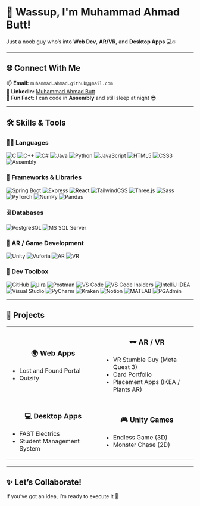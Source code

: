 # 👋 Wassup, I'm Muhammad Ahmad Butt!

Just a noob guy who’s into **Web Dev**, **AR/VR**, and **Desktop Apps** 💻🔥  

---

## 🌐 Connect With Me

📫 **Email:** `muhammad.ahmad.github@gmail.com`  
💼 **LinkedIn:** [Muhammad Ahmad Butt](https://www.linkedin.com/in/muhammad-ahmad-butt-0324b036a)  
🧠 **Fun Fact:** I can code in **Assembly** and still sleep at night 😎  

---

## 🛠️ Skills & Tools

### 👨‍💻 Languages
![C](https://img.shields.io/badge/C-A8B9CC?style=for-the-badge&logo=c&logoColor=white)
![C++](https://img.shields.io/badge/C++-00599C?style=for-the-badge&logo=cplusplus&logoColor=white)
![C#](https://img.shields.io/badge/C%23-239120?style=for-the-badge&logo=c-sharp&logoColor=white)
![Java](https://img.shields.io/badge/Java-ED8B00?style=for-the-badge&logo=java&logoColor=white)
![Python](https://img.shields.io/badge/Python-3776AB?style=for-the-badge&logo=python&logoColor=white)
![JavaScript](https://img.shields.io/badge/JavaScript-F7DF1E?style=for-the-badge&logo=javascript&logoColor=black)
![HTML5](https://img.shields.io/badge/HTML5-E34F26?style=for-the-badge&logo=html5&logoColor=white)
![CSS3](https://img.shields.io/badge/CSS3-1572B6?style=for-the-badge&logo=css3&logoColor=white)
![Assembly](https://img.shields.io/badge/Assembly-007ACC?style=for-the-badge&logo=assembler&logoColor=white)

### 🧱 Frameworks & Libraries
![Spring Boot](https://img.shields.io/badge/Spring_Boot-6DB33F?style=for-the-badge&logo=spring-boot&logoColor=white)
![Express](https://img.shields.io/badge/Express.js-404D59?style=for-the-badge)
![React](https://img.shields.io/badge/React-61DAFB?style=for-the-badge&logo=react&logoColor=black)
![TailwindCSS](https://img.shields.io/badge/Tailwind_CSS-38B2AC?style=for-the-badge&logo=tailwind-css&logoColor=white)
![Three.js](https://img.shields.io/badge/Three.js-000000?style=for-the-badge&logo=three.js&logoColor=white)
![Sass](https://img.shields.io/badge/Sass-CC6699?style=for-the-badge&logo=sass&logoColor=white)
![PyTorch](https://img.shields.io/badge/PyTorch-EE4C2C?style=for-the-badge&logo=pytorch&logoColor=white)
![NumPy](https://img.shields.io/badge/NumPy-013243?style=for-the-badge&logo=numpy&logoColor=white)
![Pandas](https://img.shields.io/badge/Pandas-150458?style=for-the-badge&logo=pandas&logoColor=white)

### 🗄️ Databases
![PostgreSQL](https://img.shields.io/badge/PostgreSQL-316192?style=for-the-badge&logo=postgresql&logoColor=white)
![MS SQL Server](https://img.shields.io/badge/Microsoft_SQL_Server-CC2927?style=for-the-badge&logo=microsoft-sql-server&logoColor=white)

### 🧠 AR / Game Development
![Unity](https://img.shields.io/badge/Unity-100000?style=for-the-badge&logo=unity&logoColor=white)
![Vuforia](https://img.shields.io/badge/Vuforia-009688?style=for-the-badge&logo=vuforia&logoColor=white)
![AR](https://img.shields.io/badge/Augmented_Reality-FF4081?style=for-the-badge)
![VR](https://img.shields.io/badge/Virtual_Reality-0A66C2?style=for-the-badge&logo=oculus&logoColor=white)

### 🧰 Dev Toolbox
![GitHub](https://img.shields.io/badge/GitHub-181717?style=for-the-badge&logo=github&logoColor=white)
![Jira](https://img.shields.io/badge/Jira-0052CC?style=for-the-badge&logo=jira&logoColor=white)
![Postman](https://img.shields.io/badge/Postman-FF6C37?style=for-the-badge&logo=postman&logoColor=white)
![VS Code](https://img.shields.io/badge/VS_Code-007ACC?style=for-the-badge&logo=visual-studio-code&logoColor=white)
![VS Code Insiders](https://img.shields.io/badge/VS_Code_Insiders-007ACC?style=for-the-badge&logo=visual-studio-code&logoColor=green)
![IntelliJ IDEA](https://img.shields.io/badge/IntelliJ_IDEA-000000?style=for-the-badge&logo=intellij-idea&logoColor=white)
![Visual Studio](https://img.shields.io/badge/Visual_Studio-5C2D91?style=for-the-badge&logo=visual-studio&logoColor=white)
![PyCharm](https://img.shields.io/badge/PyCharm-21D789?style=for-the-badge&logo=pycharm&logoColor=black)
![Kraken](https://img.shields.io/badge/Kraken-009639?style=for-the-badge&logo=gitkraken&logoColor=white)
![Notion](https://img.shields.io/badge/Notion-000000?style=for-the-badge&logo=notion&logoColor=white)
![MATLAB](https://img.shields.io/badge/MATLAB-0076A8?style=for-the-badge&logo=MathWorks&logoColor=white)
![PGAdmin](https://img.shields.io/badge/PGAdmin-316192?style=for-the-badge&logo=postgresql&logoColor=white)

---

## 🚀 Projects

<table align="center">
  <tr>
    <td align="center" width="50%">
      <h3>🌍 Web Apps</h3>
      <ul align="left">
        <li>Lost and Found Portal</li>
        <li>Quizify</li>
      </ul>
    </td>
    <td align="center" width="50%">
      <h3>🕶️ AR / VR</h3>
      <ul align="left">
        <li>VR Stumble Guy (Meta Quest 3)</li>
        <li>Card Portfolio</li>
        <li>Placement Apps (IKEA / Plants AR)</li>
      </ul>
    </td>
  </tr>
  <tr>
    <td align="center" width="50%">
      <h3>💻 Desktop Apps</h3>
      <ul align="left">
        <li>FAST Electrics</li>
        <li>Student Management System</li>
      </ul>
    </td>
    <td align="center" width="50%">
      <h3>🎮 Unity Games</h3>
      <ul align="left">
        <li>Endless Game (3D)</li>
        <li>Monster Chase (2D)</li>
      </ul>
    </td>
  </tr>
</table>

---

## ✨ Let’s Collaborate!

If you’ve got an idea, I’m ready to execute it 🚀  
